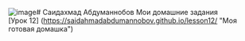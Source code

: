 ![image](https://github.com/saidahmadabdumannobov/saidahmadabdumannobov.github.io/assets/174630376/2505b9c1-223e-477b-b4f1-cd6e15156f56)# Саидахмад Абдуманнобов
Мои домашние задания   
[Урок 12] (https://saidahmadabdumannobov.github.io/lesson12/ "Моя готовая домашка")

